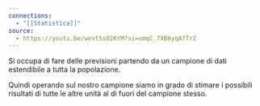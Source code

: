 ```yaml
---
connections:
  - "[[Statistica]]"
source:
  - https://youtu.be/wevtSsO2KYM?si=omqC_7XB6yqAfTrZ
---
```

Si occupa di fare delle previsioni partendo da un campione di dati estendibile a tutta la popolazione.

Quindi operando sul nostro campione siamo in grado di stimare i possibili risultati di tutte le altre unità al di fuori del campione stesso.

